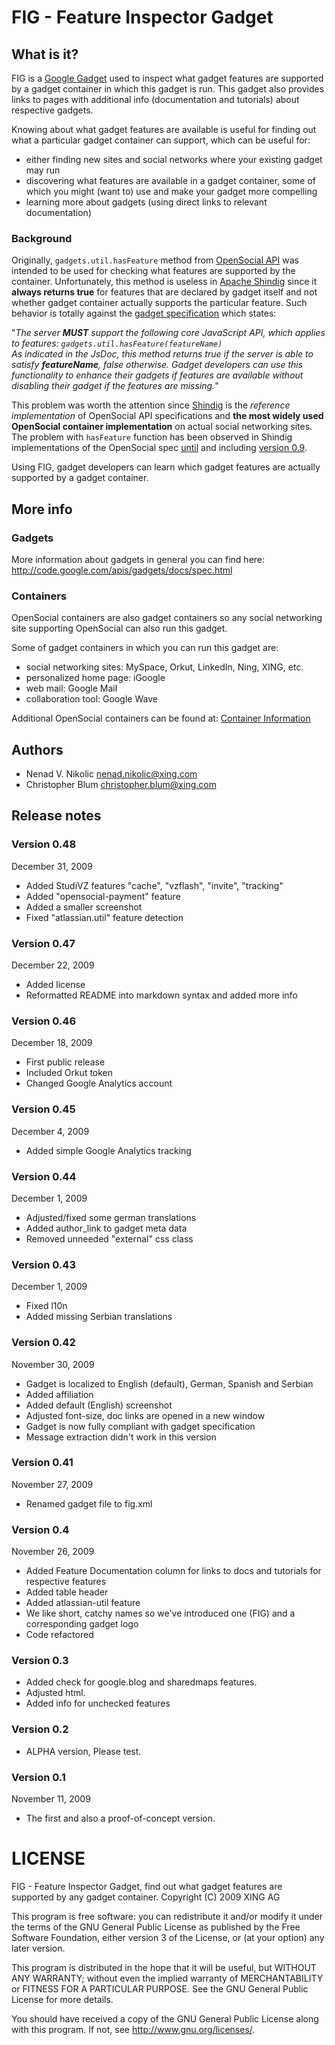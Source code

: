 # FIG - Feature Inspector Gadget

## What is it?

FIG is a [Google Gadget][0] used to inspect what gadget features are supported by a gadget container 
in which this gadget is run. This gadget also provides links to pages with additional
info (documentation and tutorials) about respective gadgets.

Knowing about what gadget features are available is useful for finding out what
a particular gadget container can support, which can be useful for:

- either finding new sites and social networks where your existing gadget may run
- discovering what features are available in a gadget container, some of which you might 
  (want to) use and make your gadget more compelling
- learning more about gadgets (using direct links to relevant documentation)

### Background

Originally, `gadgets.util.hasFeature` method from [OpenSocial API][1] was intended to be used
for checking what features are supported by the container. Unfortunately, this method is useless
in [Apache Shindig][3] since it **always returns true** for features that are declared by 
gadget itself and not whether gadget container actually supports the particular feature.
Such behavior is totally against the [gadget specification][2] which states:

"*The server **MUST** support the following core JavaScript API, which applies to <Optional> 
features:
`gadgets.util.hasFeature(featureName)`<br/>
As indicated in the JsDoc, this method returns true if the server is able to satisfy
**featureName**, false otherwise. Gadget developers can use this functionality to enhance their
gadgets if features are available without disabling their gadget if the features are missing.*"

This problem was worth the attention since [Shindig][3]
is the *reference implementation* of OpenSocial API specifications and **the most widely used
OpenSocial container implementation** on actual social networking sites.
The problem with `hasFeature` function has been observed in Shindig implementations
of the OpenSocial spec [until][4] and including [version 0.9][5].

Using FIG, gadget developers can learn which gadget features are actually supported by
a gadget container.

[0]: http://www.google.com/webmasters/gadgets/
[1]: http://code.google.com/apis/opensocial/
[2]: http://code.google.com/apis/gadgets/docs/spec.html
[3]: http://incubator.apache.org/shindig/
[4]: http://wiki.opensocial.org/index.php?title=Gadgets.util_%28v0.8%29#gadgets.util.hasFeature
[5]: http://wiki.opensocial.org/index.php?title=Gadgets.util_%28v0.9%29#gadgets.util.hasFeature

## More info

### Gadgets

More information about gadgets in general you can find here:
http://code.google.com/apis/gadgets/docs/spec.html

### Containers

OpenSocial containers are also gadget containers so any social networking site
supporting OpenSocial can also run this gadget.

Some of gadget containers in which you can run this gadget are: 

- social networking sites: MySpace, Orkut, LinkedIn, Ning, XING, etc.
- personalized home page: iGoogle
- web mail: Google Mail
- collaboration tool: Google Wave

Additional OpenSocial containers can be found at: [Container Information](http://wiki.opensocial.org/index.php?title=Main_Page#Container_Information)


## Authors
- Nenad V. Nikolic <nenad.nikolic@xing.com>
- Christopher Blum <christopher.blum@xing.com>


## Release notes

### Version 0.48
December 31, 2009

- Added StudiVZ features "cache", "vzflash", "invite", "tracking"
- Added "opensocial-payment" feature 
- Added a smaller screenshot
- Fixed "atlassian.util" feature detection

### Version 0.47
December 22, 2009

- Added license
- Reformatted README into markdown syntax and added more info

### Version 0.46
December 18, 2009

- First public release
- Included Orkut token
- Changed Google Analytics account

### Version 0.45
December 4, 2009

- Added simple Google Analytics tracking

### Version 0.44
December 1, 2009

- Adjusted/fixed some german translations
- Added author_link to gadget meta data
- Removed unneeded "external" css class

### Version 0.43
December 1, 2009

- Fixed l10n
- Added missing Serbian translations

### Version 0.42
November 30, 2009

- Gadget is localized to English (default), German, Spanish and Serbian
- Added affiliation
- Added default (English) screenshot
- Adjusted font-size, doc links are opened in a new window
- Gadget is now fully compliant with gadget specification
- Message extraction didn't work in this version

### Version 0.41
November 27, 2009

- Renamed gadget file to fig.xml

### Version 0.4
November 26, 2009

- Added Feature Documentation column for links to docs and tutorials for respective features
- Added table header
- Added atlassian-util feature
- We like short, catchy names so we've introduced one (FIG) and a corresponding gadget logo
- Code refactored


### Version 0.3

- Added check for google.blog and sharedmaps features.
- Adjusted html.
- Added info for unchecked features


### Version 0.2

- ALPHA version, Please test.


### Version 0.1
November 11, 2009

- The first and also a proof-of-concept version.


LICENSE
=======

FIG - Feature Inspector Gadget, find out what gadget features are supported by any gadget container.
Copyright (C) 2009 XING AG

This program is free software: you can redistribute it and/or modify
it under the terms of the GNU General Public License as published by
the Free Software Foundation, either version 3 of the License, or
(at your option) any later version.

This program is distributed in the hope that it will be useful,
but WITHOUT ANY WARRANTY; without even the implied warranty of
MERCHANTABILITY or FITNESS FOR A PARTICULAR PURPOSE.  See the
GNU General Public License for more details.

You should have received a copy of the GNU General Public License
along with this program.  If not, see <http://www.gnu.org/licenses/>.

